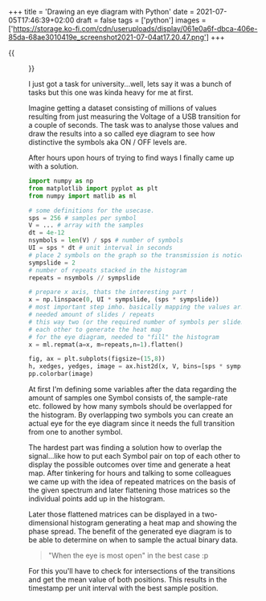 +++
title = 'Drawing an eye diagram with Python'
date = 2021-07-05T17:46:39+02:00
draft = false
tags = ['python']
images = ['https://storage.ko-fi.com/cdn/useruploads/display/061e0a6f-dbca-406e-85da-68ae3010419e_screenshot2021-07-04at17.20.47.png']
+++

{{<figure src="https://storage.ko-fi.com/cdn/useruploads/display/061e0a6f-dbca-406e-85da-68ae3010419e_screenshot2021-07-04at17.20.47.png" title="Drawing an eye diagram with Python">}}

I just got a task for university...well, lets say it was a bunch of tasks but this one was kinda heavy for me at first.

Imagine getting a dataset consisting of millions of values resulting from just measuring the Voltage of a USB transition for a couple of seconds. The task was to analyse those values and draw the results into a so called eye diagram to see how distinctive the symbols aka ON / OFF levels are. 

After hours upon hours of trying to find ways I finally came up with a solution.
```py
import numpy as np
from matplotlib import pyplot as plt
from numpy import matlib as ml

# some definitions for the usecase.
sps = 256 # samples per symbol
V = ... # array with the samples
dt = 4e-12
nsymbols = len(V) / sps # number of symbols
UI = sps * dt # unit interval in seconds
# place 2 symbols on the graph so the transmission is noticeable
sympslide = 2
# number of repeats stacked in the histogram
repeats = nsymbols // sympslide

# prepare x axis, thats the interesting part !
x = np.linspace(0, UI * sympslide, (sps * sympslide))
# most important step imho. basically mapping the values array after the 
# needed amount of slides / repeats
# this way two (or the required number of symbols per slides) get added on top of 
# each other to generate the heat map
# for the eye diagram, needed to "fill" the histogram
x = ml.repmat(a=x, m=repeats,n=1).flatten() 

fig, ax = plt.subplots(figsize=(15,8))
h, xedges, yedges, image = ax.hist2d(x, V, bins=[sps * sympslide, sps])
pp.colorbar(image)
```

At first I'm defining some variables after the data regarding the amount of samples one Symbol consists of, the sample-rate etc. followed by how many symbols should be overlapped for the histogram. By overlapping two symbols you can create an actual eye for the eye diagram since it needs the full transition from one to another symbol.

The hardest part was finding a solution how to overlap the signal...like how to put each Symbol pair on top of each other to display the possible outcomes over time and generate a heat map.  After tinkering for hours and talking to some colleagues we came up with the idea of repeated matrices on the basis of the given spectrum and later flattening those matrices so the individual points add up in the histogram.

Later those flattened matrices can be displayed in a two-dimensional histogram generating a heat map and showing the phase spread. The benefit of the generated eye diagram is to be able to determine on when to sample the actual binary data.

> "When the eye is most open" in the best case :p

For this you'll have to check for intersections of the transitions and get the mean value of both positions. This results in the timestamp per unit interval with the best sample position. 